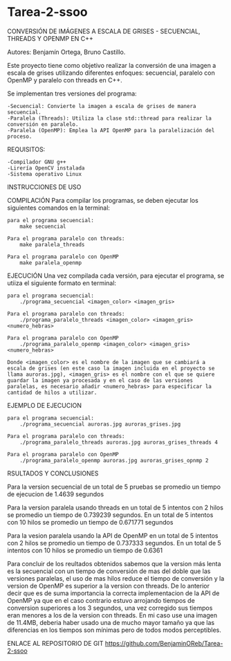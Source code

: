 # Tarea-2-ssoo
CONVERSIÓN DE IMÁGENES A ESCALA DE GRISES - SECUENCIAL, THREADS Y OPENMP EN C++	

Autores: Benjamín Ortega, Bruno Castillo.

Este proyecto tiene como objetivo realizar la conversión de una imagen a escala de grises utilizando diferentes enfoques: secuencial, paralelo con OpenMP y paralelo con threads en C++.

Se implementan tres versiones del programa:

    -Secuencial: Convierte la imagen a escala de grises de manera secuencial.
    -Paralela (Threads): Utiliza la clase std::thread para realizar la conversión en paralelo.
    -Paralela (OpenMP): Emplea la API OpenMP para la paralelización del proceso.

REQUISITOS:

    -Compilador GNU g++
    -Lirería OpenCV instalada
    -Sistema operativo Linux
  
INSTRUCCIONES DE USO

COMPILACIÓN
	Para compilar los programas, se deben ejecutar los siguientes comandos en la terminal:
	
	para el programa secuencial:
		make secuencial 
	
	Para el programa paralelo con threads:
		make paralela_threads
	
	Para el programa paralelo con OpenMP
		make paralela_openmp
		
EJECUCIÓN
	Una vez compilada cada versión, para ejecutar el programa, se utiiza el siguiente formato en terminal:
	
	para el programa secuencial:
		./programa_secuencial <imagen_color> <imagen_gris>
	
	Para el programa paralelo con threads:
		./programa_paralelo_threads <imagen_color> <imagen_gris> <numero_hebras>
	
	Para el programa paralelo con OpenMP
		./programa_paralelo_openmp <imagen_color> <imagen_gris> <numero_hebras>
	
	Donde <imagen_color> es el nombre de la imagen que se cambiará a escala de grises (en este caso la imagen incluida en el proyecto se llama auroras.jpg), <imagen_gris> es el nombre con el que se quiere guardar la imagen ya procesada y en el caso de las versiones paralelas, es necesario añadir <numero_hebras> para especificar la cantidad de hilos a utilizar.
	
EJEMPLO DE EJECUCION

	para el programa secuencial:
		./programa_secuencial auroras.jpg auroras_grises.jpg
	
	Para el programa paralelo con threads:
		./programa_paralelo_threads auroras.jpg auroras_grises_threads 4
	
	Para el programa paralelo con OpenMP
		./programa_paralelo_openmp auroras.jpg auroras_grises_opnmp 2		

RSULTADOS Y CONCLUSIONES

Para la version secuencial de un total de 5 pruebas se promedio un tiempo de ejecucion de 1.4639 segundos

Para la version paralela usando threads en un total de 5 intentos con 2 hilos se promedio un tiempo de 0.739239 segundos. En un total de 5 intentos con 10 hilos se promedio un tiempo de 0.671771 segundos

Para la vesion paralela usando la API de OpenMP en un total de 5 intentos con 2 hilos se promedio un tiempo de 0.737333 segundos. En un total de 5 intentos con 10 hilos se promedio un tiempo de 0.6361

Para concluir de los reultados obtenidos sabemos que la version más lenta es la secuencial con un tiempo de conversión de mas del doble que las versiones paralelas, el uso de mas hilos reduce el tiempo de conversión y la version de OpenMP es superior a la version con threads. De lo anterior decir que es de suma importancia la correcta implementacion de la API de OpenMP ya que en el caso contrario estuvo arrojando tiempos de conversion superiores a los 3 segundos, una vez corregido sus tiempos eran menores a los de la version con threads. En mi caso use una imagen de 11.4MB, deberia haber usado una de mucho mayor tamaño ya que las diferencias en los tiempos son mínimas pero de todos modos perceptibles.

ENLACE AL REPOSITORIO DE GIT
https://github.com/BenjaminOReb/Tarea-2-ssoo